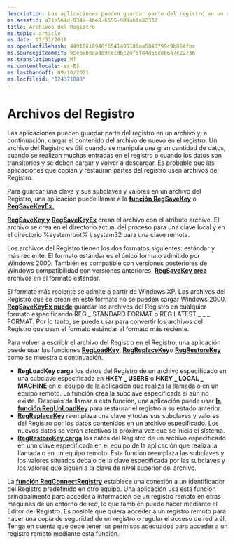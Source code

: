 ```yaml
---
description: Las aplicaciones pueden guardar parte del registro en un archivo y, a continuación, cargar el contenido del archivo de nuevo en el registro.
ms.assetid: a71a564d-934a-46e8-b555-989a6fa82337
title: Archivos del Registro
ms.topic: article
ms.date: 05/31/2018
ms.openlocfilehash: 44916618946f6541495186aa5843799c9b864fbc
ms.sourcegitcommit: 9eebab0ead09cecdbc24f5f84d56c8b6a7c22736
ms.translationtype: MT
ms.contentlocale: es-ES
ms.lasthandoff: 09/10/2021
ms.locfileid: "124371888"
---
```

# <a name="registry-files"></a>Archivos del Registro

Las aplicaciones pueden guardar parte del registro en un archivo y, a continuación, cargar el contenido del archivo de nuevo en el registro. Un archivo del Registro es útil cuando se manipula una gran cantidad de datos, cuando se realizan muchas entradas en el registro o cuando los datos son transitorios y se deben cargar y volver a descargar. Es probable que las aplicaciones que copian y restauran partes del registro usen archivos del Registro.

Para guardar una clave y sus subclaves y valores en un archivo del Registro, una aplicación puede llamar a la [**función RegSaveKey**](/windows/desktop/api/Winreg/nf-winreg-regsavekeya) o [**RegSaveKeyEx.**](/windows/desktop/api/Winreg/nf-winreg-regsavekeyexa)

[**RegSaveKey y**](/windows/desktop/api/Winreg/nf-winreg-regsavekeya) [**RegSaveKeyEx**](/windows/desktop/api/Winreg/nf-winreg-regsavekeyexa) crean el archivo con el atributo archive. El archivo se crea en el directorio actual del proceso para una clave local y en el directorio %systemroot% \\ system32 para una clave remota.

Los archivos del Registro tienen los dos formatos siguientes: estándar y más reciente. El formato estándar es el único formato admitido por Windows 2000. También es compatible con versiones posteriores de Windows compatibilidad con versiones anteriores. [**RegSaveKey crea**](/windows/desktop/api/Winreg/nf-winreg-regsavekeya) archivos en el formato estándar.

El formato más reciente se admite a partir de Windows XP. Los archivos del Registro que se crean en este formato no se pueden cargar Windows 2000. [**RegSaveKeyEx puede**](/windows/desktop/api/Winreg/nf-winreg-regsavekeyexa) guardar los archivos del Registro en cualquier formato especificando REG \_ STANDARD FORMAT o REG LATEST \_ \_ \_ FORMAT. Por lo tanto, se puede usar para convertir los archivos del Registro que usan el formato estándar al formato más reciente.

Para volver a escribir el archivo del Registro en el Registro, una aplicación puede usar las funciones [**RegLoadKey**](/windows/desktop/api/Winreg/nf-winreg-regloadkeya), [**RegReplaceKey**](/windows/desktop/api/Winreg/nf-winreg-regreplacekeya)o [**RegRestoreKey**](/windows/desktop/api/Winreg/nf-winreg-regrestorekeya) como se muestra a continuación.

-   **RegLoadKey carga** los datos del Registro de un archivo especificado en una subclave especificada en **HKEY \_ USERS** o **HKEY \_ LOCAL \_ MACHINE** en el equipo de la aplicación que realiza la llamada o en un equipo remoto. La función crea la subclave especificada si aún no existe. Después de llamar a esta función, una aplicación puede usar [**la función RegUnLoadKey**](/windows/desktop/api/Winreg/nf-winreg-regunloadkeya) para restaurar el registro a su estado anterior.
-   [**RegReplaceKey**](/windows/desktop/api/Winreg/nf-winreg-regreplacekeya) reemplaza una clave y todas sus subclaves y valores del Registro por los datos contenidos en un archivo especificado. Los nuevos datos se verán efectivos la próxima vez que se inicia el sistema.
-   [**RegRestoreKey carga**](/windows/desktop/api/Winreg/nf-winreg-regrestorekeya) los datos del Registro de un archivo especificado en una clave especificada en el equipo de la aplicación que realiza la llamada o en un equipo remoto. Esta función reemplaza las subclaves y los valores situados debajo de la clave especificada por las subclaves y los valores que siguen a la clave de nivel superior del archivo.

La [**función RegConnectRegistry**](/windows/desktop/api/Winreg/nf-winreg-regconnectregistrya) establece una conexión a un identificador del Registro predefinido en otro equipo. Una aplicación usa esta función principalmente para acceder a información de un registro remoto en otras máquinas de un entorno de red, lo que también puede hacer mediante el Editor del Registro. Es posible que quiera acceder a un registro remoto para hacer una copia de seguridad de un registro o regular el acceso de red a él. Tenga en cuenta que debe tener los permisos adecuados para acceder a un registro remoto mediante esta función.

 

 



